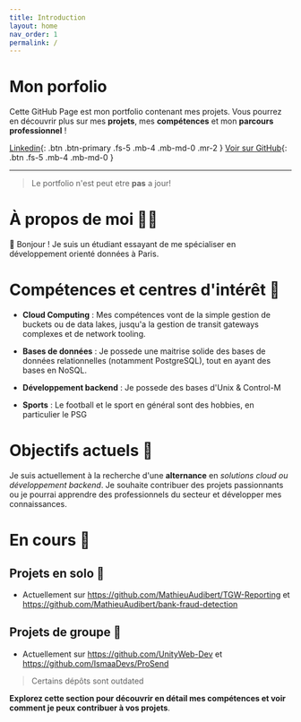 ```yaml
---
title: Introduction
layout: home
nav_order: 1
permalink: /
---
```


# Mon porfolio

Cette GitHub Page est mon portfolio contenant mes projets. 
Vous pourrez en découvrir plus sur mes **projets**, mes **compétences** et mon **parcours professionnel** !

[Linkedin](https://www.linkedin.com/in/mathieu-audibert-2b4763252/){: .btn .btn-primary .fs-5 .mb-4 .mb-md-0 .mr-2 }
[Voir sur GitHub](https://github.com/MathieuAudibert){: .btn .fs-5 .mb-4 .mb-md-0 }

---
> Le portfolio n'est peut etre **pas** a jour!

# À propos de moi 🙋‍♂️
👋 Bonjour ! Je suis un étudiant essayant de me spécialiser en développement orienté données à Paris.

# Compétences et centres d'intérêt 💭
- **Cloud Computing** : Mes compétences vont de la simple gestion de buckets ou de data lakes, jusqu'a la gestion de transit gateways complexes et de network tooling.

- **Bases de données** : Je possede une maitrise solide des bases de données relationnelles (notamment PostgreSQL), tout en ayant des bases en NoSQL.

- **Développement backend** : Je possede des bases d'Unix & Control-M

- **Sports** : Le football et le sport en général sont des hobbies, en particulier le PSG

# Objectifs actuels 🎯
Je suis actuellement à la recherche d'une **alternance** en *solutions cloud ou développement backend*. Je souhaite contribuer des projets passionnants ou je pourrai apprendre des professionnels du secteur et développer mes connaissances.

# En cours 🧱
## Projets en solo 🧨
- Actuellement sur https://github.com/MathieuAudibert/TGW-Reporting et https://github.com/MathieuAudibert/bank-fraud-detection

## Projets de groupe 🔌
- Actuellement sur https://github.com/UnityWeb-Dev et https://github.com/IsmaaDevs/ProSend

> Certains dépôts sont outdated

**Explorez cette section pour découvrir en détail mes compétences et voir comment je peux contribuer à vos projets**.

[Just the Docs]: https://just-the-docs.github.io/just-the-docs/
[GitHub Pages]: https://docs.github.com/en/pages
[README]: https://github.com/just-the-docs/just-the-docs-template/blob/main/README.md
[Jekyll]: https://jekyllrb.com
[GitHub Pages / Actions workflow]: https://github.blog/changelog/2022-07-27-github-pages-custom-github-actions-workflows-beta/
[use this template]: https://github.com/just-the-docs/just-the-docs-template/generate
